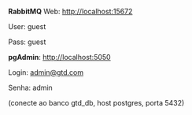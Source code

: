 **RabbitMQ** Web: [http://localhost:15672](http://localhost:15672)

User: guest

Pass: guest

**pgAdmin**: [http://localhost:5050](http://localhost:5050)

Login: admin@gtd.com

Senha: admin

(conecte ao banco gtd_db, host postgres, porta 5432)
